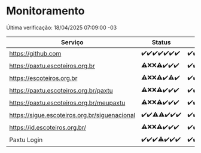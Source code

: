 # Monitoramento

Última verificação: 18/04/2025 07:09:00 -03

|Serviço|Status|Últimas 24h|
|---|---|---|
|https://github.com|<span title="2025-04-11: OK=23">✔️</span><span title="2025-04-12: OK=23">✔️</span><span title="2025-04-13: OK=21">✔️</span><span title="2025-04-14: OK=23">✔️</span><span title="2025-04-15: OK=23">✔️</span><span title="2025-04-16: OK=23">✔️</span><span title="2025-04-17: OK=9">✔️</span>|<span title="17/04/2025 07:09:00 -03 : 200">✔️</span><span title="17/04/2025 08:07:00 -03 : 200">✔️</span><span title="17/04/2025 09:17:00 -03 : 200">✔️</span><span title="17/04/2025 10:19:00 -03 : 200">✔️</span><span title="17/04/2025 11:09:00 -03 : 200">✔️</span><span title="17/04/2025 12:09:00 -03 : 200">✔️</span><span title="17/04/2025 13:11:00 -03 : 200">✔️</span><span title="17/04/2025 14:07:00 -03 : 200">✔️</span><span title="17/04/2025 15:12:00 -03 : 200">✔️</span><span title="17/04/2025 16:07:00 -03 : 200">✔️</span><span title="17/04/2025 17:10:00 -03 : 200">✔️</span><span title="17/04/2025 18:08:00 -03 : 200">✔️</span><span title="17/04/2025 19:08:00 -03 : 200">✔️</span><span title="17/04/2025 20:08:00 -03 : 200">✔️</span><span title="17/04/2025 21:43:00 -03 : 200">✔️</span><span title="17/04/2025 23:18:00 -03 : 200">✔️</span><span title="18/04/2025 00:26:00 -03 : 200">✔️</span><span title="18/04/2025 01:11:00 -03 : 200">✔️</span><span title="18/04/2025 02:09:00 -03 : 200">✔️</span><span title="18/04/2025 03:13:00 -03 : 200">✔️</span><span title="18/04/2025 04:09:00 -03 : 200">✔️</span><span title="18/04/2025 05:12:00 -03 : 200">✔️</span><span title="18/04/2025 06:09:00 -03 : 200">✔️</span><span title="18/04/2025 07:09:00 -03 : 200">✔️</span>|
|https://paxtu.escoteiros.org.br|<span title="2025-04-11: OK=17, Falhas=6">⚠️</span><span title="2025-04-12: Falhas=23">❌</span><span title="2025-04-13: Falhas=21">❌</span><span title="2025-04-14: OK=4, Falhas=19">⚠️</span><span title="2025-04-15: OK=23">✔️</span><span title="2025-04-16: OK=23">✔️</span><span title="2025-04-17: OK=9">✔️</span>|<span title="17/04/2025 07:09:00 -03 : 200">✔️</span><span title="17/04/2025 08:07:00 -03 : 200">✔️</span><span title="17/04/2025 09:17:00 -03 : 200">✔️</span><span title="17/04/2025 10:19:00 -03 : 200">✔️</span><span title="17/04/2025 11:09:00 -03 : 200">✔️</span><span title="17/04/2025 12:09:00 -03 : 200">✔️</span><span title="17/04/2025 13:11:00 -03 : 200">✔️</span><span title="17/04/2025 14:07:00 -03 : 200">✔️</span><span title="17/04/2025 15:12:00 -03 : 200">✔️</span><span title="17/04/2025 16:07:00 -03 : 200">✔️</span><span title="17/04/2025 17:10:00 -03 : 200">✔️</span><span title="17/04/2025 18:08:00 -03 : 200">✔️</span><span title="17/04/2025 19:08:00 -03 : 200">✔️</span><span title="17/04/2025 20:08:00 -03 : 200">✔️</span><span title="17/04/2025 21:43:00 -03 : 200">✔️</span><span title="17/04/2025 23:18:00 -03 : 200">✔️</span><span title="18/04/2025 00:26:00 -03 : 200">✔️</span><span title="18/04/2025 01:11:00 -03 : 200">✔️</span><span title="18/04/2025 02:09:00 -03 : 200">✔️</span><span title="18/04/2025 03:13:00 -03 : 200">✔️</span><span title="18/04/2025 04:09:00 -03 : 200">✔️</span><span title="18/04/2025 05:12:00 -03 : 200">✔️</span><span title="18/04/2025 06:09:00 -03 : 200">✔️</span><span title="18/04/2025 07:09:00 -03 : 200">✔️</span>|
|https://escoteiros.org.br|<span title="2025-04-11: OK=17, Falhas=6">⚠️</span><span title="2025-04-12: Falhas=23">❌</span><span title="2025-04-13: Falhas=21">❌</span><span title="2025-04-14: OK=3, Falhas=20">⚠️</span><span title="2025-04-15: OK=23">✔️</span><span title="2025-04-16: OK=22, Falhas=1">⚠️</span><span title="2025-04-17: OK=9">✔️</span>|<span title="17/04/2025 07:09:00 -03 : 200">✔️</span><span title="17/04/2025 08:07:00 -03 : 200">✔️</span><span title="17/04/2025 09:17:00 -03 : 200">✔️</span><span title="17/04/2025 10:19:00 -03 : 200">✔️</span><span title="17/04/2025 11:09:00 -03 : 200">✔️</span><span title="17/04/2025 12:09:00 -03 : 200">✔️</span><span title="17/04/2025 13:11:00 -03 : 200">✔️</span><span title="17/04/2025 14:07:00 -03 : 200">✔️</span><span title="17/04/2025 15:12:00 -03 : 200">✔️</span><span title="17/04/2025 16:07:00 -03 : 200">✔️</span><span title="17/04/2025 17:10:00 -03 : 200">✔️</span><span title="17/04/2025 18:08:00 -03 : 200">✔️</span><span title="17/04/2025 19:08:00 -03 : 200">✔️</span><span title="17/04/2025 20:08:00 -03 : 200">✔️</span><span title="17/04/2025 21:43:00 -03 : 200">✔️</span><span title="17/04/2025 23:18:00 -03 : 200">✔️</span><span title="18/04/2025 00:26:00 -03 : 200">✔️</span><span title="18/04/2025 01:11:00 -03 : 200">✔️</span><span title="18/04/2025 02:09:00 -03 : 200">✔️</span><span title="18/04/2025 03:13:00 -03 : 200">✔️</span><span title="18/04/2025 04:09:00 -03 : 200">✔️</span><span title="18/04/2025 05:12:00 -03 : 200">✔️</span><span title="18/04/2025 06:09:00 -03 : 200">✔️</span><span title="18/04/2025 07:09:00 -03 : 200">✔️</span>|
|https://paxtu.escoteiros.org.br/paxtu|<span title="2025-04-11: OK=18, Falhas=5">⚠️</span><span title="2025-04-12: Falhas=23">❌</span><span title="2025-04-13: Falhas=21">❌</span><span title="2025-04-14: OK=7, Falhas=16">⚠️</span><span title="2025-04-15: OK=23">✔️</span><span title="2025-04-16: OK=23">✔️</span><span title="2025-04-17: OK=9">✔️</span>|<span title="17/04/2025 07:09:00 -03 : 200">✔️</span><span title="17/04/2025 08:07:00 -03 : 200">✔️</span><span title="17/04/2025 09:17:00 -03 : 200">✔️</span><span title="17/04/2025 10:19:00 -03 : 200">✔️</span><span title="17/04/2025 11:09:00 -03 : 200">✔️</span><span title="17/04/2025 12:09:00 -03 : 200">✔️</span><span title="17/04/2025 13:11:00 -03 : 200">✔️</span><span title="17/04/2025 14:07:00 -03 : 200">✔️</span><span title="17/04/2025 15:12:00 -03 : 200">✔️</span><span title="17/04/2025 16:07:00 -03 : 200">✔️</span><span title="17/04/2025 17:10:00 -03 : 200">✔️</span><span title="17/04/2025 18:08:00 -03 : 200">✔️</span><span title="17/04/2025 19:08:00 -03 : 200">✔️</span><span title="17/04/2025 20:08:00 -03 : 200">✔️</span><span title="17/04/2025 21:43:00 -03 : 200">✔️</span><span title="17/04/2025 23:19:00 -03 : 200">✔️</span><span title="18/04/2025 00:26:00 -03 : 200">✔️</span><span title="18/04/2025 01:11:00 -03 : 200">✔️</span><span title="18/04/2025 02:09:00 -03 : 200">✔️</span><span title="18/04/2025 03:13:00 -03 : 200">✔️</span><span title="18/04/2025 04:09:00 -03 : 200">✔️</span><span title="18/04/2025 05:12:00 -03 : 200">✔️</span><span title="18/04/2025 06:09:00 -03 : 200">✔️</span><span title="18/04/2025 07:09:00 -03 : 200">✔️</span>|
|https://paxtu.escoteiros.org.br/meupaxtu|<span title="2025-04-11: OK=17, Falhas=6">⚠️</span><span title="2025-04-12: Falhas=23">❌</span><span title="2025-04-13: Falhas=21">❌</span><span title="2025-04-14: OK=5, Falhas=18">⚠️</span><span title="2025-04-15: OK=23">✔️</span><span title="2025-04-16: OK=23">✔️</span><span title="2025-04-17: OK=9">✔️</span>|<span title="17/04/2025 07:09:00 -03 : 200">✔️</span><span title="17/04/2025 08:07:00 -03 : 200">✔️</span><span title="17/04/2025 09:17:00 -03 : 200">✔️</span><span title="17/04/2025 10:20:00 -03 : 200">✔️</span><span title="17/04/2025 11:09:00 -03 : 200">✔️</span><span title="17/04/2025 12:09:00 -03 : 200">✔️</span><span title="17/04/2025 13:11:00 -03 : 200">✔️</span><span title="17/04/2025 14:07:00 -03 : 200">✔️</span><span title="17/04/2025 15:12:00 -03 : 200">✔️</span><span title="17/04/2025 16:07:00 -03 : 200">✔️</span><span title="17/04/2025 17:10:00 -03 : 200">✔️</span><span title="17/04/2025 18:08:00 -03 : 200">✔️</span><span title="17/04/2025 19:08:00 -03 : 200">✔️</span><span title="17/04/2025 20:08:00 -03 : 200">✔️</span><span title="17/04/2025 21:43:00 -03 : 200">✔️</span><span title="17/04/2025 23:19:00 -03 : 200">✔️</span><span title="18/04/2025 00:26:00 -03 : 200">✔️</span><span title="18/04/2025 01:11:00 -03 : 200">✔️</span><span title="18/04/2025 02:09:00 -03 : 200">✔️</span><span title="18/04/2025 03:13:00 -03 : 200">✔️</span><span title="18/04/2025 04:09:00 -03 : 200">✔️</span><span title="18/04/2025 05:12:00 -03 : 200">✔️</span><span title="18/04/2025 06:09:00 -03 : 200">✔️</span><span title="18/04/2025 07:09:00 -03 : 200">✔️</span>|
|https://sigue.escoteiros.org.br/siguenacional|<span title="2025-04-11: OK=23">✔️</span><span title="2025-04-12: OK=23">✔️</span><span title="2025-04-13: OK=20, Falhas=1">⚠️</span><span title="2025-04-14: OK=22, Falhas=1">⚠️</span><span title="2025-04-15: OK=23">✔️</span><span title="2025-04-16: OK=23">✔️</span><span title="2025-04-17: OK=9">✔️</span>|<span title="17/04/2025 07:09:00 -03 : 200">✔️</span><span title="17/04/2025 08:07:00 -03 : 200">✔️</span><span title="17/04/2025 09:17:00 -03 : 200">✔️</span><span title="17/04/2025 10:20:00 -03 : 200">✔️</span><span title="17/04/2025 11:09:00 -03 : 200">✔️</span><span title="17/04/2025 12:09:00 -03 : 200">✔️</span><span title="17/04/2025 13:11:00 -03 : 200">✔️</span><span title="17/04/2025 14:07:00 -03 : 200">✔️</span><span title="17/04/2025 15:12:00 -03 : 200">✔️</span><span title="17/04/2025 16:07:00 -03 : 200">✔️</span><span title="17/04/2025 17:10:00 -03 : 200">✔️</span><span title="17/04/2025 18:08:00 -03 : 200">✔️</span><span title="17/04/2025 19:08:00 -03 : 200">✔️</span><span title="17/04/2025 20:08:00 -03 : 200">✔️</span><span title="17/04/2025 21:43:00 -03 : 200">✔️</span><span title="17/04/2025 23:19:00 -03 : 200">✔️</span><span title="18/04/2025 00:26:00 -03 : 200">✔️</span><span title="18/04/2025 01:11:00 -03 : 200">✔️</span><span title="18/04/2025 02:09:00 -03 : 200">✔️</span><span title="18/04/2025 03:13:00 -03 : 200">✔️</span><span title="18/04/2025 04:09:00 -03 : 200">✔️</span><span title="18/04/2025 05:12:00 -03 : 200">✔️</span><span title="18/04/2025 06:09:00 -03 : 200">✔️</span><span title="18/04/2025 07:09:00 -03 : 200">✔️</span>|
|https://id.escoteiros.org.br/|<span title="2025-04-11: OK=18, Falhas=5">⚠️</span><span title="2025-04-12: Falhas=23">❌</span><span title="2025-04-13: Falhas=21">❌</span><span title="2025-04-14: OK=3, Falhas=20">⚠️</span><span title="2025-04-15: OK=23">✔️</span><span title="2025-04-16: OK=23">✔️</span><span title="2025-04-17: OK=9">✔️</span>|<span title="17/04/2025 07:09:00 -03 : 200">✔️</span><span title="17/04/2025 08:07:00 -03 : 200">✔️</span><span title="17/04/2025 09:17:00 -03 : 200">✔️</span><span title="17/04/2025 10:20:00 -03 : 200">✔️</span><span title="17/04/2025 11:09:00 -03 : 200">✔️</span><span title="17/04/2025 12:09:00 -03 : 200">✔️</span><span title="17/04/2025 13:11:00 -03 : 200">✔️</span><span title="17/04/2025 14:07:00 -03 : 200">✔️</span><span title="17/04/2025 15:12:00 -03 : 200">✔️</span><span title="17/04/2025 16:07:00 -03 : 200">✔️</span><span title="17/04/2025 17:10:00 -03 : 200">✔️</span><span title="17/04/2025 18:08:00 -03 : 200">✔️</span><span title="17/04/2025 19:08:00 -03 : 200">✔️</span><span title="17/04/2025 20:08:00 -03 : 200">✔️</span><span title="17/04/2025 21:43:00 -03 : 200">✔️</span><span title="17/04/2025 23:19:00 -03 : 200">✔️</span><span title="18/04/2025 00:26:00 -03 : 200">✔️</span><span title="18/04/2025 01:11:00 -03 : 200">✔️</span><span title="18/04/2025 02:09:00 -03 : 200">✔️</span><span title="18/04/2025 03:13:00 -03 : 200">✔️</span><span title="18/04/2025 04:09:00 -03 : 200">✔️</span><span title="18/04/2025 05:12:00 -03 : 200">✔️</span><span title="18/04/2025 06:09:00 -03 : 200">✔️</span><span title="18/04/2025 07:09:00 -03 : 200">✔️</span>|
|Paxtu Login|<span title="2025-04-11: OK=23">✔️</span><span title="2025-04-12: OK=23">✔️</span><span title="2025-04-13: OK=21">✔️</span><span title="2025-04-14: OK=22, Falhas=1">⚠️</span><span title="2025-04-15: OK=23">✔️</span><span title="2025-04-16: OK=23">✔️</span><span title="2025-04-17: OK=9">✔️</span>|<span title="17/04/2025 07:09:00 -03 : 200">✔️</span><span title="17/04/2025 08:07:00 -03 : 200">✔️</span><span title="17/04/2025 09:17:00 -03 : 200">✔️</span><span title="17/04/2025 10:20:00 -03 : 200">✔️</span><span title="17/04/2025 11:09:00 -03 : 200">✔️</span><span title="17/04/2025 12:09:00 -03 : 200">✔️</span><span title="17/04/2025 13:11:00 -03 : 200">✔️</span><span title="17/04/2025 14:07:00 -03 : 200">✔️</span><span title="17/04/2025 15:12:00 -03 : 200">✔️</span><span title="17/04/2025 16:07:00 -03 : 200">✔️</span><span title="17/04/2025 17:10:00 -03 : 200">✔️</span><span title="17/04/2025 18:08:00 -03 : 200">✔️</span><span title="17/04/2025 19:08:00 -03 : 200">✔️</span><span title="17/04/2025 20:08:00 -03 : 200">✔️</span><span title="17/04/2025 21:43:00 -03 : 200">✔️</span><span title="17/04/2025 23:19:00 -03 : 200">✔️</span><span title="18/04/2025 00:26:00 -03 : 200">✔️</span><span title="18/04/2025 01:11:00 -03 : 200">✔️</span><span title="18/04/2025 02:09:00 -03 : 200">✔️</span><span title="18/04/2025 03:13:00 -03 : 200">✔️</span><span title="18/04/2025 04:09:00 -03 : 200">✔️</span><span title="18/04/2025 05:12:00 -03 : 200">✔️</span><span title="18/04/2025 06:09:00 -03 : 200">✔️</span><span title="18/04/2025 07:09:00 -03 : 200">✔️</span>|
